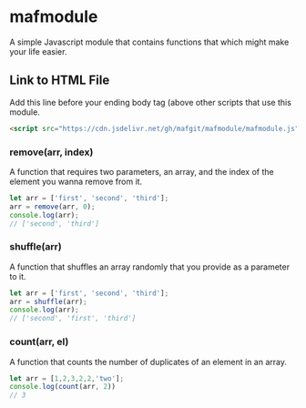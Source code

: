 # mafmodule
A simple Javascript module that contains functions that which might make your life easier.

## Link to HTML File
Add this line before your ending body tag (above other scripts that use this module.
```html
<script src="https://cdn.jsdelivr.net/gh/mafgit/mafmodule/mafmodule.js"></script>
```

### remove(arr, index)
A function that requires two parameters, an array, and the index of the element you wanna remove from it.

```javascript
let arr = ['first', 'second', 'third'];
arr = remove(arr, 0);
console.log(arr);
// ['second', 'third']
```

### shuffle(arr)
A function that shuffles an array randomly that you provide as a parameter to it.

```javascript
let arr = ['first', 'second', 'third'];
arr = shuffle(arr);
console.log(arr);
// ['second', 'first', 'third']
```

### count(arr, el)
A function that counts the number of duplicates of an element in an array.

```javascript
let arr = [1,2,3,2,2,'two'];
console.log(count(arr, 2))
// 3
```
